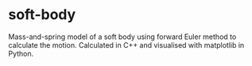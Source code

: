 # soft-body
Mass-and-spring model of a soft body using forward Euler method to calculate the motion. Calculated in C++ and visualised with matplotlib in Python.
